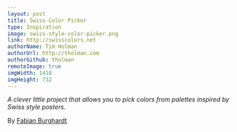 ```yaml
---
layout: post
title: Swiss Color Picker
type: Inspiration
image: swiss-style-color-picker.png
link: http://swisscolors.net
authorName: Tim Holman
authorUrl: http://tholman.com
authorGithub: tholman
remoteImage: true
imgWidth: 1418
imgHeight: 732
---
```


_A clever little project that allows you to pick colors from palettes inspired by Swiss style posters._

By [Fabian Burghardt](http://www.fabianburghardt.de)
